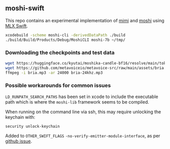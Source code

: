 ## moshi-swift

This repo contains an experimental implementation of
[mimi](https://huggingface.co/kyutai/mimi) and
[moshi](https://github.com/kyutai-labs/moshi) using [MLX
Swift](https://github.com/ml-explore/mlx-swift).

```bash
xcodebuild -scheme moshi-cli -derivedDataPath ./build
./build/Build/Products/Debug/MoshiCLI moshi-7b ~/tmp/
```

### Downloading the checkpoints and test data
```bash
wget https://huggingface.co/kyutai/moshika-candle-bf16/resolve/main/tokenizer-e351c8d8-checkpoint125.safetensors
wget https://github.com/metavoiceio/metavoice-src/raw/main/assets/bria.mp3
ffmpeg -i bria.mp3 -ar 24000 bria-24khz.mp3
```

### Possible workarounds for common issues
`LD_RUNPATH_SEARCH_PATHS` has been set in xcode to include the executable path
which is where the `moshi-lib` framework seems to be compiled.

When running on the command line via ssh, this may require unlocking the keychain with:
```
security unlock-keychain
```

Added to `OTHER_SWIFT_FLAGS` `-no-verify-emitter-module-interface`,
as per [github issue](https://github.com/swiftlang/swift/issues/64669).


